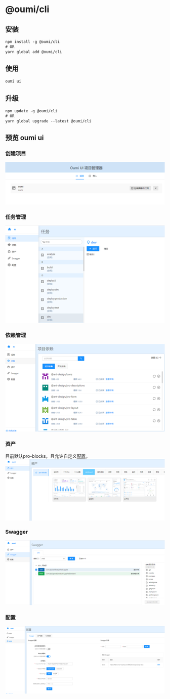 # @oumi/cli

## 安装
```
npm install -g @oumi/cli
# OR
yarn global add @oumi/cli
```

## 使用
```js
oumi ui
```


## 升级
```
npm update -g @oumi/cli
# OR
yarn global upgrade --latest @oumi/cli
```


## 预览 oumi ui
### 创建项目
![创建项目](./static/images/oumi-preview1.png)

### 任务管理
![任务管理](./static/images/oumi-preview-tasks.png)

### 依赖管理
![依赖管理](./static/images/oumi-preview-deps.png)

### 资产
目前默认pro-blocks，且允许自定义[配置](https://www.yuque.com/qqhh/cuq2ci/vpg4rw)。
![资产](./static/images/oumi-preview2.png)

### Swagger
![Swagger](./static/images/oumi-preview3.png)

### 配置
![配置](./static/images/oumi-preview4.png)